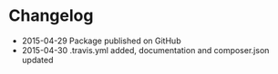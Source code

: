 # Changelog

- 2015-04-29 Package published on GitHub
- 2015-04-30 .travis.yml added, documentation and composer.json updated